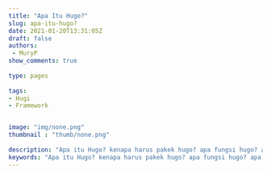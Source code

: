 ```yaml
---
title: "Apa Itu Hugo?"
slug: apa-itu-hugo?
date: 2021-01-20T13:31:05Z
draft: false 
authors:
 - MuryP
show_comments: true 
 
type: pages 
 
tags: 
- Hugi
- Framework


image: "img/none.png" 
thumbnail : "thumb/none.png" 
 
description: "Apa itu Hugo? kenapa harus pakek hugo? apa fungsi hugo? apa kelebihan dan kekurangan hugo?" 
keywords: "Apa itu Hugo? kenapa harus pakek hugo? apa fungsi hugo? apa kelebihan dan kekurangan hugo?" 
--- 
```


